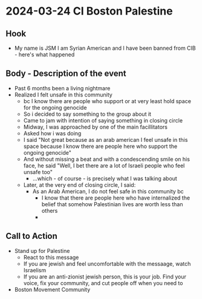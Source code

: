 # 2024-03-24 CI Boston Palestine 

## Hook
- My name is JSM I am Syrian American and I have been banned from CIB - here's what happened

## Body - Description of the event
- Past 6 months been a living nightmare
- Realized I felt unsafe in this community
  - bc I know there are people who support or at very least hold space for the ongoing genocide
  - So i decided to say something to the group about it
  - Came to jam with intention of saying something in closing circle
  - Midway, I was approached by one of the main facillitators
  - Asked how i was doing
  - I said "Not great because as an arab american I feel unsafe in this space because I know there are people here who support the ongoing genocide"
  - And without missing a beat and with a condescending smile on his face, he said "Well, I bet there are a lot of Israeli people who feel unsafe too"
    - ...which -  of course - is precisely what I was talking about
  - Later, at the very end of closing circle, I said: 
    - As an Arab American, I do not feel safe in this community bc
      - I know that there are people here who have internalized the belief that somehow Palestinian lives are worth less than others
      - 

## Call to Action
- Stand up for Palestine
  - React to this message
  - If you are jewish and feel uncomfortable with the messaage, watch Israelism
  - If you are an anti-zionist jewish person, this is your job. Find your voice, fix your community, and cut people off when you need to
- Boston Movement Community